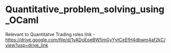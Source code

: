 # Quantitative_problem_solving_using_OCaml
Relevant to Quantitatve Trading roles
link - https://drive.google.com/file/d/1vADoEoeBW5mGyYytCeEfH4dbwm4af2kC/view?usp=drive_link
